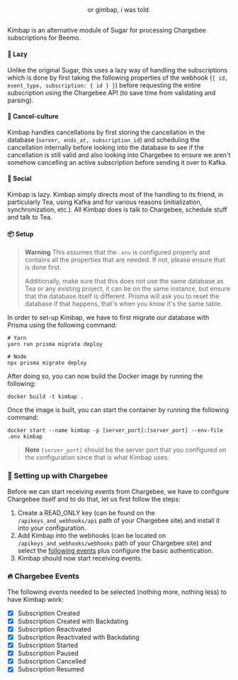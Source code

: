 <div align="center">
    or gimbap, i was told.
</div>

##

Kimbap is an alternative module of Sugar for processing Chargebee subscriptions for Beemo. 

#### 🥱 Lazy

Unlike the original Sugar, this uses a lazy way of handling the subscriptions which is done by first taking the following 
properties of the webhook (`{ id, event_type, subscription: { id } }`) before requesting the entire subscription using 
the Chargebee API (to save time from validating and parsing).

#### 📖 Cancel-culture

Kimbap handles cancellations by first storing the cancellation in the database (`server, ends_at, subscription_id`) and scheduling the 
cancellation internally before looking into the database to see if the cancellation is still valid and also looking 
into Chargebee to ensure we aren't somehow cancelling an active subscription before sending it over to Kafka.

#### 🍾 Social

Kimbap is lazy. Kimbap simply directs most of the handling to its friend, in particularly Tea, using Kafka and for various 
reasons (initialization, synchronization, etc.). All Kimbap does is talk to Chargebee, schedule stuff and talk to Tea.

#### 📦 Setup

> **Warning**
> This assumes that the `.env` is configured properly and contains all the properties 
> that are needed. If not, please ensure that is done first.
> 
> Additionally, make sure that this does not use the same database as Tea or any existing project, it can be on the same 
> instance, but ensure that the database itself is different. Prisma will ask you to reset the database 
> if that happens, that's when you know it's the same table.

In order to set-up Kimbap, we have to first migrate our database with Prisma using the following command:
```shell
# Yarn
yarn run prisma migrate deploy

# Node
npx prisma migrate deploy
```

After doing so, you can now build the Docker image by running the following:
```shell
docker build -t kimbap .
```

Once the image is built, you can start the container by running the following command:
```shell
docker start --name kimbap -p [server_port]:[server_port] --env-file .env kimbap
```

> **Note**
> `[server_port]` should be the server port that you configured on the configuration 
> since that is what Kimbap uses.

### 🐝 Setting up with Chargebee

Before we can start receiving events from Chargebee, we have to configure Chargebee itself and to do that, let us 
first follow the steps:
1. Create a READ_ONLY key (can be found on the `/apikeys_and_webhooks/api` path of your Chargebee site) and install it into your configuration.
2. Add Kimbap into the webhooks (can be located on `/apikeys_and_webhooks/webhooks` path of your Chargebee site) and select the [following events](#-chargebee-events) plus configure the basic authentication.
3. Kimbap should now start receiving events.

### 🔥 Chargebee Events

The following events needed to be selected (nothing more, nothing less) to have Kimbap work:
- [x] Subscription Created
- [x] Subscription Created with Backdating
- [x] Subscription Reactivated
- [x] Subscription Reactivated with Backdating
- [x] Subscription Started
- [x] Subscription Paused
- [x] Subscription Cancelled
- [x] Subscription Resumed